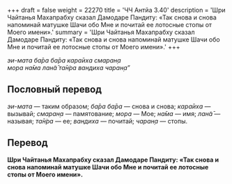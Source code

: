 +++
draft = false
weight = 22270
title = 'ЧЧ Антйа 3.40'
description = 'Шри Чайтанья Махапрабху сказал Дамодаре Пандиту: «Так снова и снова напоминай матушке Шачи обо Мне и почитай ее лотосные стопы от Моего имени».'
summary = 'Шри Чайтанья Махапрабху сказал Дамодаре Пандиту: «Так снова и снова напоминай матушке Шачи обо Мне и почитай ее лотосные стопы от Моего имени».'
+++

_эи-мата ба̄ра ба̄ра кара̄иха смаран̣а  
мора на̄ма лан̃а̄ та̄н̇ра вандиха чаран̣а”_

## Пословный перевод

_эи_\-_мата_ — таким образом; _ба̄ра_ _ба̄ра_ — снова и снова; _кара̄иха_ — вызывай; _смаран̣а_ — памятование; _мора_ — Мое; _на̄ма_ — имя; _лан̃а̄_ — называя; _та̄н̇ра_ — ее; _вандиха_ — почитай; _чаран̣а_ — стопы.

## Перевод

**Шри Чайтанья Махапрабху сказал Дамодаре Пандиту: «Так снова и снова напоминай матушке Шачи обо Мне и почитай ее лотосные стопы от Моего имени».**
